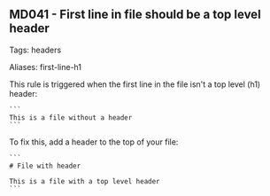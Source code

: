 ## MD041 - First line in file should be a top level header

Tags: headers

Aliases: first-line-h1

This rule is triggered when the first line in the file isn't a top level (h1)
header:

    ```
    This is a file without a header
    ```

To fix this, add a header to the top of your file:

    ```
    # File with header

    This is a file with a top level header
    ```
